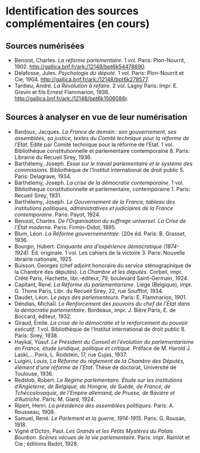 # Identification des sources complémentaires (en cours)

## Sources numérisées
- Benoist, Charles. *La réforme parlementaire*. 1 vol. Paris: Plon-Nourrit, 1902. http://gallica.bnf.fr/ark:/12148/bpt6k54478690.
- Delafosse, Jules. *Psychologie du député*. 1 vol. Paris: Plon-Nourrit et Cie, 1904. http://gallica.bnf.fr/ark:/12148/bpt6k278577.
- Tardieu, André. *La Révolution à refaire*. 2 vol. Lagny Paris: Impr. E. Grevin et fils Ernest Flammarion, 1936. http://gallica.bnf.fr/ark:/12148/bpt6k1506086r.

## Sources à analyser en vue de leur numérisation
- Bardoux, Jacques. *La France de demain :  son gouvernement, ses assemblées, sa justice, textes du Comité technique pour la réforme de l’Etat*. Édité par Comité technique pour la réforme de l’Etat. 1 vol. Bibliothèque constitutionnelle et parlementaire contemporaine 8. Paris: Librairie du Recueil Sirey, 1936.
- Barthélemy, Joseph. *Essai sur le travail parlementaire et le systéme des commissions*. Bibliothèque de l’Institut international de droit public 5. Paris: Delagrave, 1934.
- Barthélemy, Joseph. *La crise de la démocratie contemporaine*. 1 vol. Bibliothèque constitutionnelle et parlementaire, contemporaine 1. Paris: Recueil Sirey, 1931.
- Barthélemy, Joseph. *Le Gouvernement de la France, tableau des institutions politiques, administratives et judiciaires de la France contemporaine*. Paris: Payot, 1924.
- Benoist, Charles. *De l’Organisation du suffrage universel. La Crise de l’État moderne*. Paris: Firmin-Didot, 1895.
- Blum, Léon. *La Réforme gouvernementale*. [20e éd. Paris: B. Grasset, 1936.
- Bourgin, Hubert. *Cinquante ans d’expérience démocratique (1874-1924)*. Éd. originale. 1 vol. Les cahiers de la victoire 3. Paris: Nouvelle librairie nationale, 1925.
- Buisson, Georges (chef adjoint honoraire du service sténographique de la Chambre des députés). *La Chambre et les députés*. Corbeil, impr. Crété Paris, Hachette, libr.-éditeur, 79, boulevard Saint-Germain, 1924.
- Capitant, René. *La Réforme du parlementarisme*. Liége (Belgique), impr. G. Thone Paris, Libr. du Recueil Sirey, 22, rue Soufflot, 1934.
- Daudet, Léon. *Le pays des parlementeurs*. Paris: E. Flammarion, 1901.
- Déndias, Michaī́l. *Le Renforcement des pouvoirs du chef de l’État dans la démocratie parlementaire*. Bordeaux, impr. J. Bière Paris, E. de Boccard, éditeur, 1932.
- Giraud, Émile. *La crise de la démocratie et le renforcement du pouvoir exécutif*. 1 vol. Bibliothèque de l’Institut international de droit public 8. Paris: Sirey, 1938.
- Haykal, Yūsuf. *Le Président du Conseil et l’évolution du parlementarisme en France, étude juridique, politique et critique*. Préface de M. Harold J. Laski,... Paris, L. Rodstein, 17, rue Cujas, 1937.
- Luigini, Louis, *La Réforme du règlement de la Chambre des Députés, élément d’une réforme de l’État*. Thèse de doctorat, Université de Toulouse, 1936.
- Redslob, Robert. *Le Régime parlementaire. Étude sur les institutions d’Angleterre, de Belgique, de Hongrie, de Suède, de France, de Tchécoslovaquie, de l’Empire allemand, de Prusse, de Bavière et d’Autriche*. Paris: M. Giard, 1924.
- Ripert, Henri. *La présidence des assemblées politiques*. Paris: A. Rousseau, 1908.
- Samuel, René. *Le Parlement et la guerre, 1914-1915*. Paris: G. Rousan, 1918.
- Vigné d’Octon, Paul. *Les Grands et les Petits Mystères du Palais Bourbon. Scènes vécues de la vie parlementaire*. Paris: impr. Ramlot et Cie ; éditions Radot, 1928.
